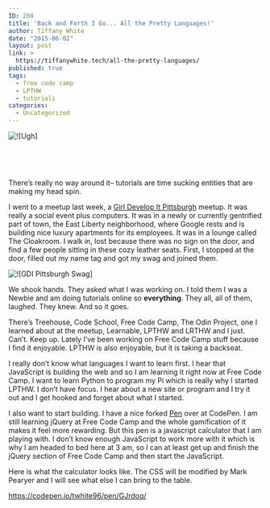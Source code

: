 ```yaml
---
ID: 288
title: 'Back and Forth I Go... All the Pretty Languages!'
author: Tiffany White
date: "2015-06-02"
layout: post
link: >
  https://tiffanywhite.tech/all-the-pretty-languages/
published: true
tags:
  - free code camp
  - LPTHW
  - tutorials
categories:
  - Uncategorized
---
```



![![Ugh]](https://res.cloudinary.com/twhiteblog/image/upload/v1551403787/help_button_55392_iok4zp.jpg)

&nbsp;

&nbsp;

There’s really no way around it– tutorials are time sucking entities that are making my head spin.

I went to a meetup last week, a <a href="https://www.girldevelopit.com/chapters/pittsburgh">Girl Develop It Pittsburgh</a> meetup. It was really a social event plus computers. It was in a newly or currently gentrified part of town, the East Liberty neighborhood, where Google rests and is building nice luxury apartments for its employees. It was in a lounge called The Cloakroom. I walk in, lost because there was no sign on the door, and find a few people sitting in these cozy leather seats. First, I stopped at the door, filled out my name tag and got my swag and joined them.

![![GDI Pittsburgh Swag]](https://res.cloudinary.com/twhiteblog/image/upload/v1551406306/gdi_pittsburgh_swag_p2dsoc.jpg)

We shook hands. They asked what I was working on. I told them I was a Newbie and am doing tutorials online so <strong>everything</strong>. They all, all of them, laughed. They knew. And so it goes.

There’s Treehouse, Code School, Free Code Camp, The Odin Project, one I learned about at the meetup, Learnable, LPTHW and LRTHW and I just. Can’t. Keep up. Lately I’ve been working on Free Code Camp stuff because I find it enjoyable. LPTHW is also enjoyable, but it is taking a backseat.

I really don’t know what languages I want to learn first. I hear that JavaScript is building the web and so I am learning it right now at Free Code Camp. I want to learn Python to program my Pi which is really why I started LPTHW. I don’t have focus. I hear about a new site or program and I try it out and I get hooked and forget about what I started.

I also want to start building. I have a nice forked <a href="https://codepen.io/twhite96/pen/GJrdoq">Pen</a> over at CodePen. I am still learning jQuery at Free Code Camp and the whole gamification of it makes it feel more rewarding. But this pen is a javascript calculator that I am playing with. I don’t know enough JavaScript to work more with it which is why I am headed to bed here at 3 am, so I can at least get up and finish the jQuery section of Free Code Camp and then start the JavaScript.

Here is what the calculator looks like. The CSS will be modified by Mark Pearyer and I will see what else I can bring to the table.

https://codepen.io/twhite96/pen/GJrdoq/



